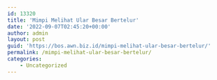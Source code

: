 ```yaml
---
id: 13320
title: 'Mimpi Melihat Ular Besar Bertelur'
date: '2022-09-07T02:45:20+00:00'
author: admin
layout: post
guid: 'https://bos.awn.biz.id/mimpi-melihat-ular-besar-bertelur/'
permalink: /mimpi-melihat-ular-besar-bertelur/
categories:
    - Uncategorized
---
```


